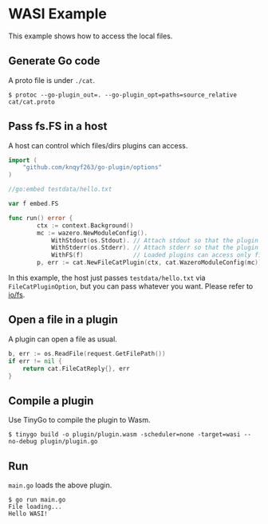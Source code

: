 # WASI Example
This example shows how to access the local files.

## Generate Go code
A proto file is under `./cat`.

```shell
$ protoc --go-plugin_out=. --go-plugin_opt=paths=source_relative cat/cat.proto
```

## Pass fs.FS in a host
A host can control which files/dirs plugins can access.

```go
import (
    "github.com/knqyf263/go-plugin/options"
)

//go:embed testdata/hello.txt

var f embed.FS

func run() error {
        ctx := context.Background()
		mc := wazero.NewModuleConfig().
            WithStdout(os.Stdout). // Attach stdout so that the plugin can write outputs to stdout
            WithStderr(os.Stderr). // Attach stderr so that the plugin can write errors to stderr
            WithFS(f)              // Loaded plugins can access only files that the host allows.
        p, err := cat.NewFileCatPlugin(ctx, cat.WazeroModuleConfig(mc))
```

In this example, the host just passes `testdata/hello.txt` via `FileCatPluginOption`, but you can pass whatever you want.
Please refer to [io/fs][io/fs].

## Open a file in a plugin
A plugin can open a file as usual.

```go
b, err := os.ReadFile(request.GetFilePath())
if err != nil {
    return cat.FileCatReply{}, err
}
```

## Compile a plugin
Use TinyGo to compile the plugin to Wasm.

```shell
$ tinygo build -o plugin/plugin.wasm -scheduler=none -target=wasi --no-debug plugin/plugin.go
```

## Run
`main.go` loads the above plugin.

```shell
$ go run main.go
File loading...
Hello WASI!
```

[io/fs]: https://pkg.go.dev/io/fs